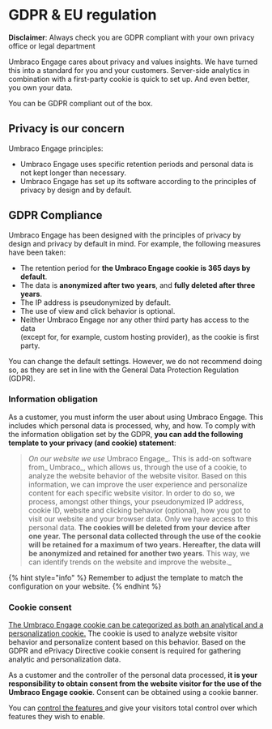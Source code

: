 # GDPR & EU regulation

**Disclaimer**: Always check you are GDPR compliant with your own privacy office or legal department

Umbraco Engage cares about privacy and values insights. We have turned this into a standard for you and your customers. Server-side analytics in combination with a first-party cookie is quick to set up. And even better, you own your data.

You can be GDPR compliant out of the box.

## Privacy is our concern

Umbraco Engage principles:

* Umbraco Engage uses specific retention periods and personal data is not kept longer than necessary.
* Umbraco Engage has set up its software according to the principles of privacy by design and by default.

## GDPR Compliance

Umbraco Engage has been designed with the principles of privacy by design and privacy by default in mind. For example, the following measures have been taken:

* The retention period for **the Umbraco Engage cookie is 365 days by default**.
* The data is **anonymized after two years**, and **fully deleted after three years**.
* The IP address is pseudonymized by default.
* The use of view and click behavior is optional.
* Neither Umbraco Engage nor any other third party has access to the data\
  (except for, for example, custom hosting provider), as the cookie is first\
  party.

You can change the default settings. However, we do not recommend doing so, as they are set in line with the General Data Protection Regulation (GDPR).

### Information obligation

As a customer, you must inform the user about using Umbraco Engage. This includes which personal data is processed, why, and how. To comply with the information obligation set by the GDPR, **you can add the following template to your privacy (and cookie) statement**:

> _On our website we use_ Umbraco Engage\_. This is add-on software from\_ Umbraco\_, which allows us, through the use of a cookie, to analyze the website behavior of the website visitor. Based on this information, we can improve the user experience and personalize content for each specific website visitor. In order to do so, we process, amongst other things, your pseudonymized IP address, cookie ID, website and clicking behavior (optional), how you got to visit our website and your browser data. Only we have access to this personal data. **The cookies will be deleted from your device after one year. The personal data collected through the use of the cookie will be retained for a maximum of two years. Hereafter, the data will be anonymized and retained for another two years**. This way, we can identify trends on the website and improve the website.\_

{% hint style="info" %}
Remember to adjust the template to match the configuration on your website.
{% endhint %}

### Cookie consent

[The Umbraco Engage cookie can be categorized as both an analytical and a personalization cookie.](../../developers/introduction/the-umbraco-engage-cookie/) The cookie is used to analyze website visitor behavior and personalize content based on this behavior. Based on the GDPR and ePrivacy Directive cookie consent is required for gathering analytic and personalization data.

As a customer and the controller of the personal data processed, **it is your responsibility to obtain consent from the website visitor for the use of the Umbraco Engage cookie**. Consent can be obtained using a cookie banner.

You can [control the features ](../../developers/introduction/the-umbraco-engage-cookie/module-permissions.md)and give your visitors total control over which features they wish to enable.
